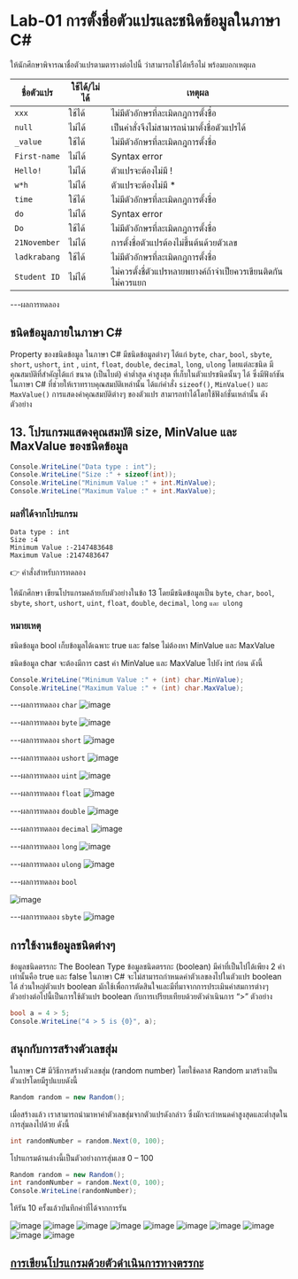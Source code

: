 # Lab-01 การตั้งชื่อตัวแปรและชนิดข้อมูลในภาษา C\#


 ให้นักศึกษาพิจารณาชื่อตัวแปรตามตารางต่อไปนี้ ว่าสามารถใช้ได้หรือไม่ พร้อมบอกเหตุผล

| ชื่อตัวแปร | ใช้ได้/ไม่ได้ | เหตุผล|
|--|--|--|
| `xxx`     | ใช้ได้ | ไม่มีตัวอักษรที่ละเมิดกฎการตั้งชื่อ |
| `null` | ไม่ได้ | เป็นคำสั่งจึงไม่สามารถนำมาตั้งชื่อตัวแปรได้ |
| `_value` | ใช้ได้ | ไม่มีตัวอักษรที่ละเมิดกฎการตั้งชื่อ |
| `First-name`| ไม่ได้ | Syntax error |
| `Hello!` | ไม่ได้ | ตัวแปรจะต้องไม่มี ! |
| `w*h` | ไม่ได้ | ตัวแปรจะต้องไม่มี * |
| `time` | ใช้ได้ | ไม่มีตัวอักษรที่ละเมิดกฎการตั้งชื่อ |
| `do` | ไม่ได้ | Syntax error |
| `Do` | ใช้ได้| ไม่มีตัวอักษรที่ละเมิดกฎการตั้งชื่อ |
| `21November`| ไม่ได้ | การตั้งชื่อตัวแปรต้องไม่ขึ้นต้นด้วยตัวเลข|
| `ladkrabang`| ใช้ได้ | ไม่มีตัวอักษรที่ละเมิดกฎการตั้งชื่อ  |
| `Student ID`| ไม่ได้ | ไม่ควรตั้งชื่ตัวแปรหลายพยางค์ถ้าจำเป็ยควรเขียนติดกันไม่ควรแยก |


---ผลการทดลอง


## ชนิดข้อมูลภายในภาษา C\#

Property ของชนิดข้อมูล ในภาษา C# มีชนิดข้อมูลต่างๆ ได้แก่ `byte`, `char`, `bool`, `sbyte`, `short`, `ushort`, `int` , `uint`, `float`, `double`, `decimal`, `long`, `ulong` โดยแต่ละชนิด มีคุณสมบัติที่สำคัญได้แก่ ขนาด (เป็นไบต์) ค่าต่ำสุด ค่าสูงสุด ที่เก็บในตัวแปรชนิดนั้นๆ ได้ ซึ่งมีฟังก์ชันในภาษา C# ที่ช่วยให้เราทราบคุณสมบัติเหล่านั้น ได้แก่คำสั่ง `sizeof()`, `MinValue()` และ `MaxValue()` การแสดงค่าคุณสมบัติต่างๆ ของตัวแปร สามารถทำได้โดยใช้ฟังก์ชั่นเหล่านั้น ดังตัวอย่าง

## 13. โปรแกรมแสดงคุณสมบัติ size, MinValue และ MaxValue ของชนิดข้อมูล

```csharp
Console.WriteLine("Data type : int");
Console.WriteLine("Size :" + sizeof(int));
Console.WriteLine("Minimum Value :" + int.MinValue);
Console.WriteLine("Maximum Value :" + int.MaxValue);
```

### ผลที่ได้จากโปรแกรม

```text
Data type : int
Size :4
Minimum Value :-2147483648
Maximum Value :2147483647
```

👉 คำสั่งสำหรับการทดลอง  

ให้นักศึกษา เขียนโปรแกรมคล้ายกับตัวอย่างในข้อ 13 โดยมีชนิดข้อมูลเป็น `byte`, `char`, `bool`, `sbyte`, `short`, `ushort`, `uint`, `float`, `double`, `decimal`, `long` `และ ulong`  

### หมายเหตุ

ชนิดข้อมูล bool เก็บข้อมูลได้เฉพาะ true และ false ไม่ต้องหา MinValue และ MaxValue

ชนิดข้อมูล char จะต้องมีการ cast ค่า MinValue และ MaxValue ไปยัง int ก่อน ดังนี้

```csharp
Console.WriteLine("Minimum Value :" + (int) char.MinValue);
Console.WriteLine("Maximum Value :" + (int) char.MaxValue);
```
---ผลการทดลอง `char`
![image](https://user-images.githubusercontent.com/115066356/213755810-11fc2345-8ab6-4e1b-88ba-cd884ac9d634.png)

---ผลการทดลอง `byte`
![image](https://user-images.githubusercontent.com/115066356/213755379-c5752cfd-1d43-45b1-8fa0-6afeacbd9ae7.png)


---ผลการทดลอง `short`
 ![image](https://user-images.githubusercontent.com/115066356/213756199-096d7b7d-b797-43be-803f-38f729491218.png)


---ผลการทดลอง `ushort`
![image](https://user-images.githubusercontent.com/115066356/213756445-90235036-13c7-4261-a94d-20135ee556fc.png)

 

---ผลการทดลอง `uint`
![image](https://user-images.githubusercontent.com/115066356/213756931-a42ba814-4394-4297-b2fa-dfd098a617c8.png)

 

---ผลการทดลอง `float`
 ![image](https://user-images.githubusercontent.com/115066356/213757445-d92fe371-71de-4c85-af8d-92262560b95c.png)


---ผลการทดลอง `double`
 ![image](https://user-images.githubusercontent.com/115066356/213757844-cfb95015-a087-42a5-b4dd-05ab43b8f0c3.png)

---ผลการทดลอง `decimal`
 ![image](https://user-images.githubusercontent.com/115066356/213758431-40361830-b35c-454d-a7b4-9743f3a7fedb.png)

---ผลการทดลอง `long`
![image](https://user-images.githubusercontent.com/115066356/213759168-871cd8e2-009f-473b-8648-675254461aee.png)


---ผลการทดลอง `ulong`
![image](https://user-images.githubusercontent.com/115066356/213759612-a21f92cc-a489-4623-8b24-c570ba0b8ff3.png)


---ผลการทดลอง `bool`

![image](https://user-images.githubusercontent.com/115066356/213760227-5ce1e423-765d-4780-a10c-9976a934ddf6.png)

---ผลการทดลอง `sbyte`
![image](https://user-images.githubusercontent.com/115066356/213760530-f32051ee-d210-4d71-844a-c5a1a6b4e014.png)


## การใช้งานข้อมูลชนิดต่างๆ

ข้อมูลชนิดตรรกะ The Boolean Type
ข้อมูลชนิดตรรกะ (boolean) มีค่าที่เป็นไปได้เพียง 2 ค่าเท่านั้นคือ true และ false ในภาษา C# จะไม่สามารถกำหนดค่าตัวเลขลงไปในตัวแปร boolean ได้ ส่วนใหญ่ตัวแปร boolean มักใช้เพื่อการตัดสินใจและมีที่มาจากการประเมินค่าสมการต่างๆ ตัวอย่างต่อไปนี้เป็นการใช้ตัวแปร boolean กับการเปรียบเทียบด้วยตัวดำเนินการ “>”
ตัวอย่าง

```csharp
bool a = 4 > 5;
Console.WriteLine("4 > 5 is {0}", a);
```

## สนุกกับการสร้างตัวเลขสุ่ม

ในภาษา C# มีวิธีการสร้างตัวเลขสุ่ม (random number) โดยใช้คลาส Random มาสร้างเป็นตัวแปรโดยมีรูปแบบดังนี้

```csharp
Random random = new Random();
```

เมื่อสร้างแล้ว เราสามารถนำมาหาค่าตัวเลขสุ่มจากตัวแปรดังกล่าว ซึ่งมักจะกำหนดค่าสูงสุดและต่ำสุดในการสุ่มลงไปด้วย ดังนี้

```csharp
int randomNumber = random.Next(0, 100);
```

โปรแกรมด้านล่างนี้เป็นตัวอย่างการสุ่มเลข 0 – 100

```csharp
Random random = new Random();
int randomNumber = random.Next(0, 100);
Console.WriteLine(randomNumber);
```
 
ให้รัน 10 ครั้งแล้วบันทึกค่าที่ได้จากการรัน

![image](https://user-images.githubusercontent.com/115066356/213761221-e12b78d5-5e67-4d47-bf29-2e469de9b51f.png)
![image](https://user-images.githubusercontent.com/115066356/213761298-a517fa9e-9fbf-4892-87ea-b8b380b247bd.png)
![image](https://user-images.githubusercontent.com/115066356/213761360-84c6fbd4-a7cb-4f80-980e-25cdd5197cb0.png)
![image](https://user-images.githubusercontent.com/115066356/213761428-dc5678dd-af8d-40ec-a890-5520ac3c7f5e.png)
![image](https://user-images.githubusercontent.com/115066356/213761499-94b23241-5a03-4b3a-8fe7-ff649976c5f9.png)
![image](https://user-images.githubusercontent.com/115066356/213761626-b8d33634-c448-4915-99dd-c8049cebdb73.png)
![image](https://user-images.githubusercontent.com/115066356/213761729-eca02e3d-8b24-479f-a554-c77696838adc.png)
![image](https://user-images.githubusercontent.com/115066356/213761810-63bb87f2-d00c-4be6-b77e-83cdb551ab30.png)
![image](https://user-images.githubusercontent.com/115066356/213761881-c64156e3-47ae-409d-a940-bcf573435e91.png)
![image](https://user-images.githubusercontent.com/115066356/213761928-d6c37e23-089a-49c8-a5b1-36e7144265bf.png)

## [การเขียนโปรแกรมด้วยตัวดำเนินการทางตรรกะ](./Lab-01-part-14.md)
